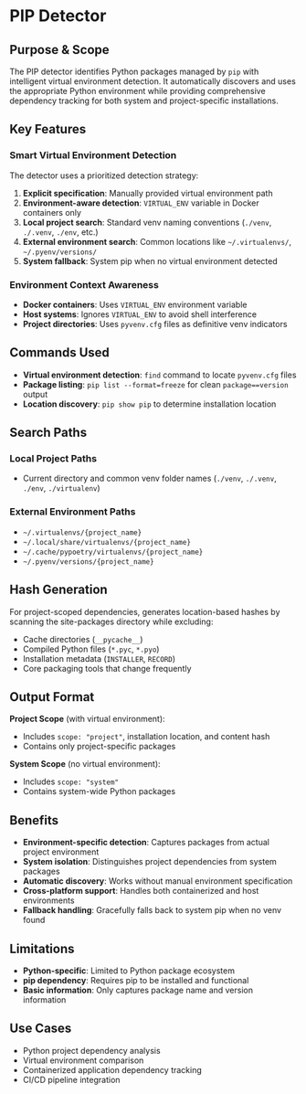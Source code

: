 # PIP Detector

## Purpose & Scope

The PIP detector identifies Python packages managed by `pip` with intelligent virtual environment detection. It automatically discovers and uses the appropriate Python environment while providing comprehensive dependency tracking for both system and project-specific installations.

## Key Features

### Smart Virtual Environment Detection

The detector uses a prioritized detection strategy:

1. **Explicit specification**: Manually provided virtual environment path
2. **Environment-aware detection**: `VIRTUAL_ENV` variable in Docker containers only
3. **Local project search**: Standard venv naming conventions (`./venv`, `./.venv`, `./env`, etc.)
4. **External environment search**: Common locations like `~/.virtualenvs/`, `~/.pyenv/versions/`
5. **System fallback**: System pip when no virtual environment detected

### Environment Context Awareness

- **Docker containers**: Uses `VIRTUAL_ENV` environment variable
- **Host systems**: Ignores `VIRTUAL_ENV` to avoid shell interference
- **Project directories**: Uses `pyvenv.cfg` files as definitive venv indicators

## Commands Used

- **Virtual environment detection**: `find` command to locate `pyvenv.cfg` files
- **Package listing**: `pip list --format=freeze` for clean `package==version` output
- **Location discovery**: `pip show pip` to determine installation location

## Search Paths

### Local Project Paths

- Current directory and common venv folder names (`./venv`, `./.venv`, `./env`, `./virtualenv`)

### External Environment Paths

- `~/.virtualenvs/{project_name}`
- `~/.local/share/virtualenvs/{project_name}`
- `~/.cache/pypoetry/virtualenvs/{project_name}`
- `~/.pyenv/versions/{project_name}`

## Hash Generation

For project-scoped dependencies, generates location-based hashes by scanning the site-packages directory while excluding:

- Cache directories (`__pycache__`)
- Compiled Python files (`*.pyc`, `*.pyo`)
- Installation metadata (`INSTALLER`, `RECORD`)
- Core packaging tools that change frequently

## Output Format

**Project Scope** (with virtual environment):

- Includes `scope: "project"`, installation location, and content hash
- Contains only project-specific packages

**System Scope** (no virtual environment):

- Includes `scope: "system"`
- Contains system-wide Python packages

## Benefits

- **Environment-specific detection**: Captures packages from actual project environment
- **System isolation**: Distinguishes project dependencies from system packages
- **Automatic discovery**: Works without manual environment specification
- **Cross-platform support**: Handles both containerized and host environments
- **Fallback handling**: Gracefully falls back to system pip when no venv found

## Limitations

- **Python-specific**: Limited to Python package ecosystem
- **pip dependency**: Requires pip to be installed and functional
- **Basic information**: Only captures package name and version information

## Use Cases

- Python project dependency analysis
- Virtual environment comparison
- Containerized application dependency tracking
- CI/CD pipeline integration
